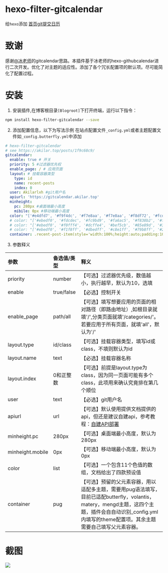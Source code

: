 # hexo-filter-gitcalendar

给`hexo`添加 [首页git提交日历](https://akilar.top/posts/1f9c68c9/)

# 致谢
感谢[@冰老师](https://zfe.space/)的gitcalendar思路。本插件基于冰老师的hexo-githubcalendar进行二次开发。优化了对主题的适应性。添加了各个冗长配置项的默认项。尽可能简化了配置过程。

# 安装

1. 安装插件,在博客根目录`[Blogroot]`下打开终端，运行以下指令：
  ```bash
  npm install hexo-filter-gitcalendar --save
  ```

2. 添加配置信息，以下为写法示例
  在站点配置文件`_config.yml`或者主题配置文件如`_config.butterfly.yml`中添加

  ```yaml
  # hexo-filter-gitcalendar
  # see https://akilar.top/posts/1f9c68c9/
  gitcalendar:
    enable: true # 开关
    priority: 5 #过滤器优先权
    enable_page: / # 应用页面
    layout: # 挂载容器类型
      type: id
      name: recent-posts
      index: 0
    user: Akilarlxh #git用户名
    apiurl: 'https://gitcalendar.akilar.top'
    minheight:
      pc: 280px #桌面端最小高度
      mibile: 0px #移动端最小高度
    color: "['#e4dfd7', '#f9f4dc', '#f7e8aa', '#f7e8aa', '#f8df72', '#fcd217', '#fcc515', '#f28e16', '#fb8b05', '#d85916', '#f43e06']" #橘黄色调
    # color: "['#ebedf0', '#fdcdec', '#fc9bd9', '#fa6ac5', '#f838b2', '#f5089f', '#c4067e', '#92055e', '#540336', '#48022f', '#30021f']" #浅紫色调
    # color: "['#ebedf0', '#f0fff4', '#dcffe4', '#bef5cb', '#85e89d', '#34d058', '#28a745', '#22863a', '#176f2c', '#165c26', '#144620']" #翠绿色调
    # color: "['#ebedf0', '#f1f8ff', '#dbedff', '#c8e1ff', '#79b8ff', '#2188ff', '#0366d6', '#005cc5', '#044289', '#032f62', '#05264c']" #天青色调
    container: .recent-post-item(style='width:100%;height:auto;padding:10px;') #父元素容器，需要使用pug语法
  ```
3. 参数释义

  |参数|备选值/类型|释义|
  |:--|:--|:--|
  |priority|number|【可选】过滤器优先级，数值越小，执行越早，默认为10，选填|
  |enable|true/false|【必选】控制开关|
  |enable_page|path/all|【可选】填写想要应用的页面的相对路径（即路由地址）,如根目录就填'/',分类页面就填'/categories/'。若要应用于所有页面，就填'all'，默认为'/'|
  |layout.type|id/class|【可选】挂载容器类型，填写id或class，不填则默认为id|
  |layout.name|text|【必选】挂载容器名称|
  |layout.index|0和正整数|【可选】前提是layout.type为class，因为同一页面可能有多个class，此项用来确认究竟排在第几个顺位|
  |user|text|【必选】git用户名|
  |apiurl|url|【可选】默认使用提供文档提供的api，但还是建议自建api，参考教程：[自建API部署](https://akilar.top/posts/1f9c68c9/#自建API部署)|
  |minheight.pc|280px|【可选】桌面端最小高度，默认为280px|
  |minheight.mobile|0px|【可选】移动端最小高度，默认为0px|
  |color|list|【可选】一个包含11个色值的数组，文档给出了四款预设值|
  |container|pug|【可选】预留的父元素容器，用以适配多主题，需要用pug语法填写，目前已适配butterfly，volantis，matery，mengd主题，这四个主题，插件会自自动识别_config.yml内填写的theme配置项。其余主题需要自己填写父元素容器。|
# 截图
  ![](https://cdn.jsdelivr.net/npm/hexo-filter-gitcalendar/lib/gitcalendar.png)

